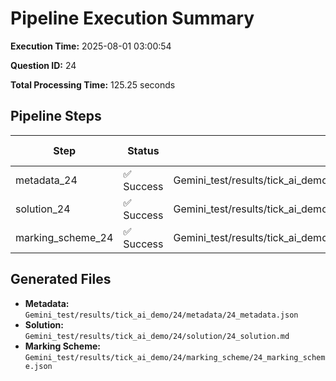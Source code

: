 # Pipeline Execution Summary

**Execution Time:** 2025-08-01 03:00:54

**Question ID:** 24

**Total Processing Time:** 125.25 seconds

## Pipeline Steps

| Step | Status | Output File | Time (s) |
|------|--------|-------------|----------|
| metadata_24 | ✅ Success | Gemini_test/results/tick_ai_demo/24/metadata/24_metadata.json | 98.86 |
| solution_24 | ✅ Success | Gemini_test/results/tick_ai_demo/24/solution/24_solution.md | 17.30 |
| marking_scheme_24 | ✅ Success | Gemini_test/results/tick_ai_demo/24/marking_scheme/24_marking_scheme.json | 8.99 |

## Generated Files

- **Metadata:** `Gemini_test/results/tick_ai_demo/24/metadata/24_metadata.json`
- **Solution:** `Gemini_test/results/tick_ai_demo/24/solution/24_solution.md`
- **Marking Scheme:** `Gemini_test/results/tick_ai_demo/24/marking_scheme/24_marking_scheme.json`
